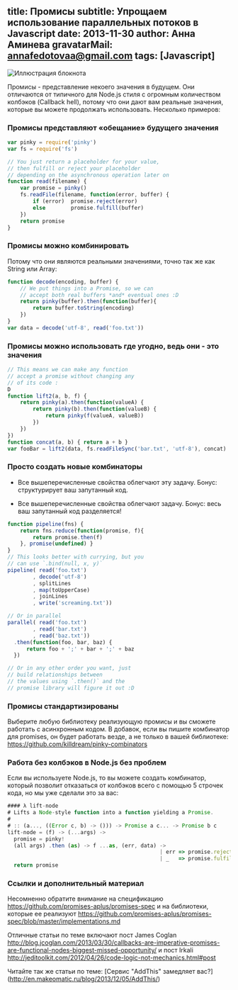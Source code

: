 title: Промисы
subtitle: Упрощаем использование параллельных потоков в Javascript
date: 2013-11-30
author: Анна Аминева
gravatarMail: annafedotovaa@gmail.com
tags: [Javascript]
---

![Иллюстрация блокнота](/blog/images/promises.jpg)

Промисы - представление некоего значения в будущем. Они отличаются от типичного для Node.js стиля с огромным количеством колбэков (Callback hell), потому что они дают вам реальные значения, которые вы можете продолжать использовать.
Несколько примеров: 

<!-- more -->

### Промисы представляют «обещание» будущего значения

``` javascript
var pinky = require('pinky')
var fs = require('fs')

// You just return a placeholder for your value,
// then fulfill or reject your placeholder
// depending on the asynchronous operation later on
function read(filename) {
    var promise = pinky()
    fs.readFile(filename, function(error, buffer) {
        if (error)  promise.reject(error)
        else        promise.fulfill(buffer)
    })
    return promise
}
```

### Промисы можно комбинировать

Потому что они являются реальными значениями, точно так же как String или Array:


``` javascript
function decode(encoding, buffer) {
    // We put things into a Promise, so we can
    // accept both real buffers *and* eventual ones :D
    return pinky(buffer).then(function(buffer){
        return buffer.toString(encoding)
    })
}
var data = decode('utf-8', read('foo.txt'))
```

### Промисы можно использовать где угодно, ведь они - это значения

``` javascript
// This means we can make any function
// accept a promise without changing any
// of its code :
D
function lift2(a, b, f) {
    return pinky(a).then(function(valueA) {
        return pinky(b).then(function(valueB) {
            return pinky(f(valueA, valueB))
        })
    })
})
function concat(a, b) { return a + b }
var fooBar = lift2(data, fs.readFileSync('bar.txt', 'utf-8'), concat)
```

### Просто создать новые комбинаторы

- Все вышеперечисленные свойства облегчают эту задачу. Бонус: структурирует ваш запутанный код.

- Все вышеперечисленные свойства облегчают задачу. Бонус: весь ваш запутанный код разделяется!

``` javascript
function pipeline(fns) {
    return fns.reduce(function(promise, f){
        return promise.then(f)
    }, promise(undefined) }
}
// This looks better with currying, but you
// can use `.bind(null, x, y)`
pipeline( read('foo.txt')
        , decode('utf-8')
        , splitLines
        , map(toUpperCase)
        , joinLines
        , write('screaming.txt'))

// Or in parallel
parallel( read('foo.txt')
        , read('bar.txt')
        , read('baz.txt'))
  .then(function(foo, bar, baz) {
      return foo + ';' + bar + ';' + baz
  })

// Or in any other order you want, just
// build relationships between
// the values using `.then()` and the
// promise library will figure it out :D
```
### Промисы стандартизированы

Выберите любую библиотеку реализующую промисы и вы сможете работать с асинхронным кодом. В добавок, если вы пишите комбинатор для promises, он будет работать везде, а не только в вашей библиотеке: https://github.com/killdream/pinky-combinators

### Работа без колбэков в Node.js без проблем

Если вы используете Node.js, то вы можете создать комбинатор,  который позволит отказаться от колбэков всего с помощью 5 строчек кода, но мы уже сделали это за вас: 

```js
#### λ lift-node
# Lifts a Node-style function into a function yielding a Promise.
#
# :: (a..., ((Error c, b) -> ())) -> Promise a c... -> Promise b c
lift-node = (f) -> (...args) ->
  promise = pinky!
  (all args) .then (as) -> f ...as, (err, data) ->
                                                | err => promise.reject err
                                                | _   => promise.fulfill data
  return promise
```

### Ссылки и дополнительный материал

Несомненно обратите внимание на спецификацию https://github.com/promises-aplus/promises-spec и на библиотеки, которые ее реализуют https://github.com/promises-aplus/promises-spec/blob/master/implementations.md

Отличные статьи по теме включают пост James Coglan http://blog.jcoglan.com/2013/03/30/callbacks-are-imperative-promises-are-functional-nodes-biggest-missed-opportunity/ и пост Irkali http://jeditoolkit.com/2012/04/26/code-logic-not-mechanics.html#post

Читайте так же статьи по теме: [Сервис "AddThis" замедляет вас?] (http://en.makeomatic.ru/blog/2013/12/05/AddThis/)
